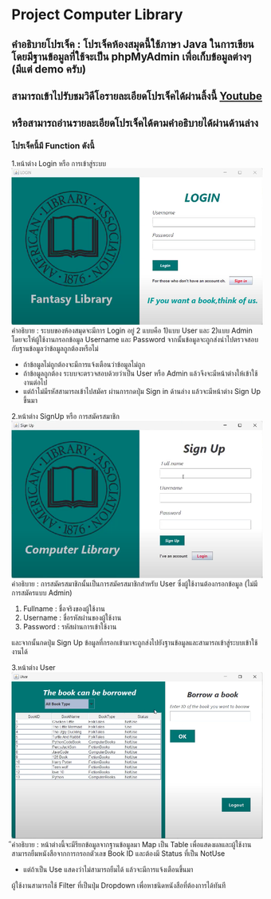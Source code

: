 # Project Computer Library
## คำอธิบายโปรเจ็ค : โปรเจ็คห้องสมุดนี้ใช้ภาษา Java ในการเขียนโดยมีฐานข้อมูลที่ใช้จะเป็น phpMyAdmin เพื่อเก็บข้อมูลต่างๆ (มีแต่ demo ครับ)
## สามารถเข้าไปรับชมวิดีโอรายละเอียดโปรเจ็คได้ผ่านลิ้งนี้ [Youtube](https://www.youtube.com/watch?v=Nx55upIq5hY&t=15s)
## หรือสามารถอ่านรายละเอียดโปรเจ็คได้ตามคำอธิบายได้ผ่านด้านล่าง
### โปรเจ็คนี้มี Function ดังนี้
1.หน้าต่าง Login หรือ การเข้าสู่ระบบ
![Login](asset/Login.png)
คำอธิบาย : ระบบของห้องสมุดจะมีการ Login อยู่ 2 แบบคือ 1)แบบ User และ 2)แบบ Admin โดยจะให้ผู้ใช้งานกรอกข้อมูล Username และ Password จากนั้นข้อมูลจะถูกส่งนำไปตรวจสอบกับฐานข้อมูลว่าข้อมูลถูกต้องหรือไม่

* ถ้าข้อมูลไม่ถูกต้องจะมีการแจ้งเตือนว่าข้อมูลไม่ถูก
* ถ้าข้อมูลถูกต้อง ระบบจะตรวจสอบด้วยว่าเป็น User หรือ Admin แล้วจึงจะมีหน้าต่างให้เข้าใช้งานต่อไป
* แต่ถ้าไม่มีรหัสสามารถเข้าไปสมัคร ผ่านการกดปุ่ม Sign in ด้านล่าง แล้วจะมีหน้าต่าง Sign Up ขึ้นมา

2.หน้าต่าง SignUp หรือ การสมัครสมาชิก
![SignUp](asset/SignUp.png)
คำอธิบาย : การสมัครสมาชิกนั้นเป็นการสมัครสมาชิกสำหรับ User ซึ่งผู้ใช้งานต้องกรอกข้อมูล (ไม่มีการสมัครแบบ Admin)

1. Fullname : ชื่อจริงของผู้ใช้งาน
2. Username : ชื่อรหัสผ่่านของผู้ใช้งาน
3. Password : รหัสผ่านการเข้าใช้งาน

และจากนั้นกดปุ่ม Sign Up ข้อมูลที่กรอกเข้ามาจะถูกส่งไปยังฐานข้อมูลและสามารถเข้าสู่ระบบเข้าใช้งานได้

3.หน้าต่าง User
![User](asset/User.png)
ึคำอธิบาย : หน้าต่างนี้จะมีรียกข้อมูลจากฐานข้อมูลมา Map เป็น Table เพื่อแสดงผลและผู้ใช้งานสามารถยืมหนังสือจากการกรอกตัวเลข Book ID และต้องมี Status ที่เป็น NotUse 
* แต่ถ้าเป็น Use แสดงว่าไม่สามารถยืมได้ แล้วจะมีการแจ้งเตือนขึ้นมา

ผู้ใช้งานสามารถใช้ Filter ที่เป็นปุ่ม Dropdown เพื่อหาชนิดหนังสือที่ต้องการได้ทันที







